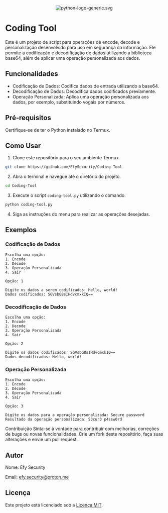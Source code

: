 <div align="center">
  <img src="https://www.python.org/static/community_logos/python-logo-generic.svg" alt="python-logo-generic.svg">
</div>

# Coding Tool

Este é um projeto de script para operações de encode, decode e personalização desenvolvido para uso em segurança da informação. Ele permite a codificação e decodificação de dados utilizando a biblioteca base64, além de aplicar uma operação personalizada aos dados.

## Funcionalidades

- Codificação de Dados: Codifica dados de entrada utilizando a base64.
- Decodificação de Dados: Decodifica dados codificados previamente.
- Operação Personalizada: Aplica uma operação personalizada aos dados, por exemplo, substituindo vogais por números.

## Pré-requisitos

Certifique-se de ter o Python instalado no Termux.

## Como Usar


1. Clone este repositório para o seu ambiente Termux.

```bash
git clone https://github.com/EfySecurity/Coding-Tool
```

2. Abra o terminal e navegue até o diretório do projeto.

```bash
cd Coding-Tool
```

3. Execute o script `coding-tool.py` utilizando o comando.

```bash
python coding-tool.py
```

4. Siga as instruções do menu para realizar as operações desejadas.

## Exemplos

### Codificação de Dados

```plaintext
Escolha uma opção:
1. Encode
2. Decode
3. Operação Personalizada
4. Sair

Opção: 1

Digite os dados a serem codificados: Hello, world!
Dados codificados: SGVsbG8sIHdvcmxkIQ==
```

### Decodificação de Dados

```plaintext
Escolha uma opção:
1. Encode
2. Decode
3. Operação Personalizada
4. Sair

Opção: 2

Digite os dados codificados: SGVsbG8sIHdvcmxkIQ==
Dados decodificados: Hello, world!
```

### Operação Personalizada

```plaintext
Escolha uma opção:
1. Encode
2. Decode
3. Operação Personalizada
4. Sair

Opção: 3

Digite os dados para a operação personalizada: Secure password
Resultado da operação personalizada: S3cur3 p4ssw0rd

```

Contribuição
Sinta-se à vontade para contribuir com melhorias, correções de bugs ou novas funcionalidades. Crie um fork deste repositório, faça suas alterações e envie um pull request.

## Autor

Nome: Efy Security

Email: efy.security@proton.me

## Licença

Este projeto está licenciado sob a [Licença MIT](LICENSE).
